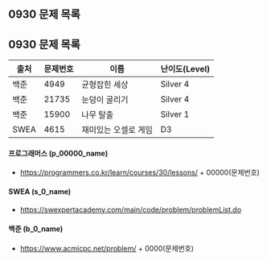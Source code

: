 ## 0930 문제 목록
## 0930 문제 목록



| 출처 | 문제번호 | 이름                 | 난이도(Level) |
| ---- | -------- | -------------------- | ------------- |
| 백준 | 4949     | 균형잡힌 세상        | Silver 4      |
| 백준 | 21735    | 눈덩이 굴리기        | Silver 4      |
| 백준 | 15900    | 나무 탈출            | Silver 1      |
| SWEA | 4615     | 재미있는 오셀로 게임 | D3            |



#### 프로그래머스 (p_00000_name)

- https://programmers.co.kr/learn/courses/30/lessons/ + 00000(문제번호)

#### SWEA (s_0_name)

- https://swexpertacademy.com/main/code/problem/problemList.do

#### 백준 (b_0_name)

- https://www.acmicpc.net/problem/ + 0000(문제번호)

